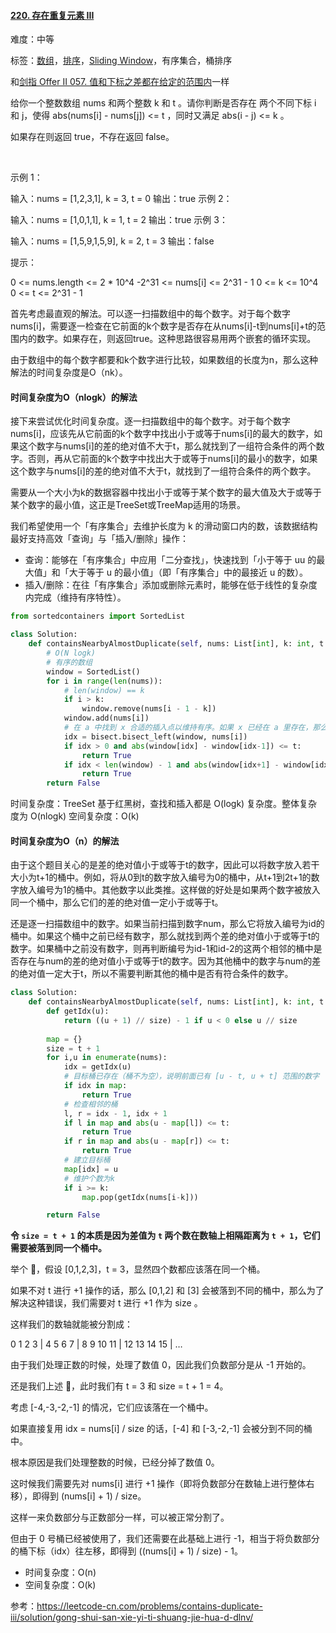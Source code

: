 #### [220. 存在重复元素 III](https://leetcode-cn.com/problems/contains-duplicate-iii/)

难度：中等

标签：[数组](../Topic/数组.md)，[排序](../Topic/排序.md)，[Sliding Window](../Topic/Sliding%20Window.md)，有序集合，桶排序

和[剑指 Offer II 057. 值和下标之差都在给定的范围内](https://leetcode-cn.com/problems/7WqeDu/)一样

给你一个整数数组 nums 和两个整数 k 和 t 。请你判断是否存在 两个不同下标 i 和 j，使得 abs(nums[i] - nums[j]) <= t ，同时又满足 abs(i - j) <= k 。

如果存在则返回 true，不存在返回 false。

 

示例 1：

输入：nums = [1,2,3,1], k = 3, t = 0
输出：true
示例 2：

输入：nums = [1,0,1,1], k = 1, t = 2
输出：true
示例 3：

输入：nums = [1,5,9,1,5,9], k = 2, t = 3
输出：false


提示：

0 <= nums.length <= 2 * 10^4
-2^31 <= nums[i] <= 2^31 - 1
0 <= k <= 10^4
0 <= t <= 2^31 - 1



首先考虑最直观的解法。可以逐一扫描数组中的每个数字。对于每个数字nums[i]，需要逐一检查在它前面的k个数字是否存在从nums[i]-t到nums[i]+t的范围内的数字。如果存在，则返回true。这种思路很容易用两个嵌套的循环实现。

由于数组中的每个数字都要和k个数字进行比较，如果数组的长度为n，那么这种解法的时间复杂度是O（nk）。

#### 时间复杂度为O（nlogk）的解法

接下来尝试优化时间复杂度。逐一扫描数组中的每个数字。对于每个数字nums[i]，应该先从它前面的k个数字中找出小于或等于nums[i]的最大的数字，如果这个数字与nums[i]的差的绝对值不大于t，那么就找到了一组符合条件的两个数字。否则，再从它前面的k个数字中找出大于或等于nums[i]的最小的数字，如果这个数字与nums[i]的差的绝对值不大于t，就找到了一组符合条件的两个数字。

需要从一个大小为k的数据容器中找出小于或等于某个数字的最大值及大于或等于某个数字的最小值，这正是TreeSet或TreeMap适用的场景。

我们希望使用一个「有序集合」去维护长度为 k 的滑动窗口内的数，该数据结构最好支持高效「查询」与「插入/删除」操作：

- 查询：能够在「有序集合」中应用「二分查找」，快速找到「小于等于 uu 的最大值」和「大于等于 u 的最小值」（即「有序集合」中的最接近 u 的数）。
- 插入/删除：在往「有序集合」添加或删除元素时，能够在低于线性的复杂度内完成（维持有序特性）。

```python
from sortedcontainers import SortedList

class Solution:
    def containsNearbyAlmostDuplicate(self, nums: List[int], k: int, t: int) -> bool:
        # O(N logk)
        # 有序的数组
        window = SortedList()
        for i in range(len(nums)):
            # len(window) == k
            if i > k:
                window.remove(nums[i - 1 - k])
            window.add(nums[i])
            # 在 a 中找到 x 合适的插入点以维持有序。如果 x 已经在 a 里存在，那么插入点会在已存在元素之前（也就是左边）（二分查找）
            idx = bisect.bisect_left(window, nums[i])
            if idx > 0 and abs(window[idx] - window[idx-1]) <= t:
                return True
            if idx < len(window) - 1 and abs(window[idx+1] - window[idx]) <= t:
                return True
        return False
```



时间复杂度：TreeSet 基于红黑树，查找和插入都是 O(logk) 复杂度。整体复杂度为 O(nlogk)
空间复杂度：O(k)

#### 时间复杂度为O（n）的解法

由于这个题目关心的是差的绝对值小于或等于t的数字，因此可以将数字放入若干大小为t+1的桶中。例如，将从0到t的数字放入编号为0的桶中，从t+1到2t+1的数字放入编号为1的桶中。其他数字以此类推。这样做的好处是如果两个数字被放入同一个桶中，那么它们的差的绝对值一定小于或等于t。



还是逐一扫描数组中的数字。如果当前扫描到数字num，那么它将放入编号为id的桶中。如果这个桶中之前已经有数字，那么就找到两个差的绝对值小于或等于t的数字。如果桶中之前没有数字，则再判断编号为id-1和id-2的这两个相邻的桶中是否存在与num的差的绝对值小于或等于t的数字。因为其他桶中的数字与num的差的绝对值一定大于t，所以不需要判断其他的桶中是否有符合条件的数字。


```python
class Solution:
    def containsNearbyAlmostDuplicate(self, nums: List[int], k: int, t: int) -> bool:
        def getIdx(u):
            return ((u + 1) // size) - 1 if u < 0 else u // size
        
        map = {}
        size = t + 1
        for i,u in enumerate(nums):
            idx = getIdx(u)
            # 目标桶已存在（桶不为空），说明前面已有 [u - t, u + t] 范围的数字
            if idx in map:
                return True
            # 检查相邻的桶
            l, r = idx - 1, idx + 1
            if l in map and abs(u - map[l]) <= t:
                return True
            if r in map and abs(u - map[r]) <= t:
                return True
            # 建立目标桶
            map[idx] = u
            # 维护个数为k
            if i >= k:
                map.pop(getIdx(nums[i-k]))

        return False
```



**令 `size = t + 1` 的本质是因为差值为 `t` 两个数在数轴上相隔距离为 `t + 1`，它们需要被落到同一个桶中。**

举个 🌰，假设 [0,1,2,3]，t = 3，显然四个数都应该落在同一个桶。

如果不对 t 进行 +1 操作的话，那么 [0,1,2] 和 [3] 会被落到不同的桶中，那么为了解决这种错误，我们需要对 t 进行 +1 作为 size 。

这样我们的数轴就能被分割成：

0 1 2 3 | 4 5 6 7 | 8 9 10 11 | 12 13 14 15 | …

由于我们处理正数的时候，处理了数值 0，因此我们负数部分是从 -1 开始的。

还是我们上述 🌰，此时我们有 t = 3 和 size = t + 1 = 4。

考虑 [-4,-3,-2,-1] 的情况，它们应该落在一个桶中。

如果直接复用 idx = nums[i] / size 的话，[-4] 和 [-3,-2,-1] 会被分到不同的桶中。

根本原因是我们处理整数的时候，已经分掉了数值 0。

这时候我们需要先对 nums[i] 进行 +1 操作（即将负数部分在数轴上进行整体右移），即得到 (nums[i] + 1) / size。

这样一来负数部分与正数部分一样，可以被正常分割了。

但由于 0 号桶已经被使用了，我们还需要在此基础上进行 -1，相当于将负数部分的桶下标（idx）往左移，即得到 ((nums[i] + 1) / size) - 1。

- 时间复杂度：O(n)
- 空间复杂度：O(k)

参考：https://leetcode-cn.com/problems/contains-duplicate-iii/solution/gong-shui-san-xie-yi-ti-shuang-jie-hua-d-dlnv/

